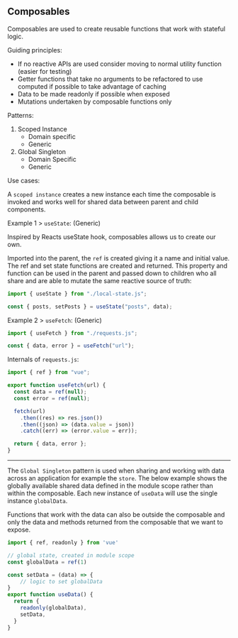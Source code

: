 ## Composables

Composables are used to create reusable functions that work with stateful logic.

Guiding principles:

- If no reactive APIs are used consider moving to normal utility function (easier for testing)
- Getter functions that take no arguments to be refactored to use computed if possible to take advantage of caching
- Data to be made readonly if possible when exposed
- Mutations undertaken by composable functions only

Patterns:

1. Scoped Instance
   - Domain specific
   - Generic
2. Global Singleton
   - Domain Specific
   - Generic

Use cases:

A `scoped instance` creates a new instance each time the composable is invoked and works well for shared data between parent and child components.

Example 1 > `useState`: (Generic)

Inspired by Reacts useState hook, composables allows us to create our own.

Imported into the parent, the `ref` is created giving it a name and initial value. The ref and set state functions are created and returned. This property and function can be used in the parent and passed down to children who all share and are able to mutate the same reactive source of truth:

```js
import { useState } from "./local-state.js";

const { posts, setPosts } = useState("posts", data);
```

Example 2 > `useFetch`: (Generic)

```js
import { useFetch } from "./requests.js";

const { data, error } = useFetch("url");
```

Internals of `requests.js`:

```js
import { ref } from "vue";

export function useFetch(url) {
  const data = ref(null);
  const error = ref(null);

  fetch(url)
    .then((res) => res.json())
    .then((json) => (data.value = json))
    .catch((err) => (error.value = err));

  return { data, error };
}
```

---

The `Global Singleton` pattern is used when sharing and working with data across an application for example the `store`. The below example shows the globally available shared data defined in the module scope rather than within the composable. Each new instance of `useData` will use the single instance `globalData`.

Functions that work with the data can also be outside the composable and only the data and methods returned from the composable that we want to expose.

```js
import { ref, readonly } from 'vue'

// global state, created in module scope
const globalData = ref(1)

const setData = (data) => {
    // logic to set globalData
}
export function useData() {
  return {
    readonly(globalData),
    setData,
  }
}
```
